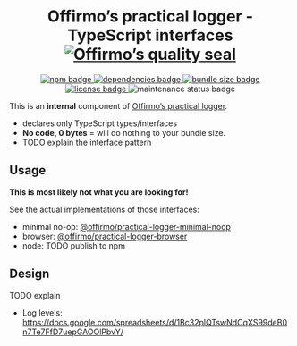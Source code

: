 
<h1 align="center">
	Offirmo’s practical logger - TypeScript interfaces<br>
	<a href="https://www.offirmo.net/offirmo-monorepo/doc/modules-directory/index.html">
		<img src="https://www.offirmo.net/offirmo-monorepo/doc/quality-seal/offirmos_quality_seal.svg" alt="Offirmo’s quality seal">
	</a>
</h1>

<p align="center">
	<a alt="npm package page"
	  href="https://www.npmjs.com/package/@offirmo/practical-logger-interface">
		<img alt="npm badge"
		  src="https://img.shields.io/npm/v/@offirmo/practical-logger-interface.svg">
	</a>
	<a alt="dependencies analysis"
	  href="https://david-dm.org/offirmo/offirmo-monorepo?path=1-foundation%2Fpractical-logger-interface">
		<img alt="dependencies badge"
		  src="https://img.shields.io/david/offirmo/offirmo-monorepo.svg?path=1-foundation%2Fpractical-logger-interface">
	</a>
	<a alt="bundle size evaluation"
	  href="https://bundlephobia.com/result?p=@offirmo/practical-logger-interface">
		<img alt="bundle size badge"
		  src="https://img.shields.io/bundlephobia/minzip/@offirmo/practical-logger-interface.svg">
	</a>
	<a alt="license"
	  href="https://unlicense.org/">
		<img alt="license badge"
		  src="https://img.shields.io/badge/license-public_domain-brightgreen.svg">
	</a>
	<img alt="maintenance status badge"
	  src="https://img.shields.io/maintenance/yes/2019.svg">
</p>

This is an **internal** component of [Offirmo’s practical logger](https://github.com/Offirmo/offirmo-monorepo/wiki/Offirmo%E2%80%99s-Practical-Logger). 
* declares only TypeScript types/interfaces
* **No code, 0 bytes** = will do nothing to your bundle size.
* TODO explain the interface pattern


## Usage

**This is most likely not what you are looking for!**

See the actual implementations of those interfaces:
* minimal no-op: [@offirmo/practical-logger-minimal-noop](https://www.npmjs.com/package/@offirmo/practical-logger-minimal-noop)
* browser: [@offirmo/practical-logger-browser](https://www.npmjs.com/package/@offirmo/practical-logger-browser)
* node: TODO publish to npm


## Design
TODO explain
* Log levels: https://docs.google.com/spreadsheets/d/1Bc32plQTswNdCqXS99deB0n7Te7FfD7uepGAOOlPbvY/
